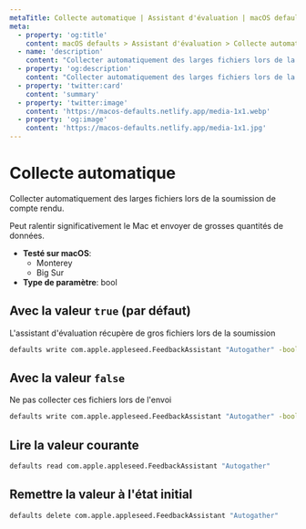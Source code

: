 ```yaml
---
metaTitle: Collecte automatique | Assistant d'évaluation | macOS defaults
meta:
  - property: 'og:title'
    content: macOS defaults > Assistant d'évaluation > Collecte automatique
  - name: 'description'
    content: "Collecter automatiquement des larges fichiers lors de la soumission de compte rendu.\n\nPeut ralentir significativement le Mac et envoyer de grosses quantités de données.\n"
  - property: 'og:description'
    content: "Collecter automatiquement des larges fichiers lors de la soumission de compte rendu.\n\nPeut ralentir significativement le Mac et envoyer de grosses quantités de données.\n"
  - property: 'twitter:card'
    content: 'summary'
  - property: 'twitter:image'
    content: 'https://macos-defaults.netlify.app/media-1x1.webp'
  - property: 'og:image'
    content: 'https://macos-defaults.netlify.app/media-1x1.jpg'
---
```


# Collecte automatique

Collecter automatiquement des larges fichiers lors de la soumission de compte rendu.

Peut ralentir significativement le Mac et envoyer de grosses quantités de données.

<!-- break lists -->

- **Testé sur macOS**:
  - Monterey
  - Big Sur
- **Type de paramètre**: bool

## Avec la valeur `true` (par défaut)

L'assistant d'évaluation récupère de gros fichiers lors de la soumission

```bash
defaults write com.apple.appleseed.FeedbackAssistant "Autogather" -bool "true"
```

## Avec la valeur `false`

Ne pas collecter ces fichiers lors de l'envoi

```bash
defaults write com.apple.appleseed.FeedbackAssistant "Autogather" -bool "false"
```

## Lire la valeur courante

```bash
defaults read com.apple.appleseed.FeedbackAssistant "Autogather"
```

## Remettre la valeur à l'état initial

```bash
defaults delete com.apple.appleseed.FeedbackAssistant "Autogather"
```

